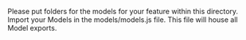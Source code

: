 Please put folders for the models for your feature within this directory. Import your Models in the models/models.js file. This file will house all Model exports.
